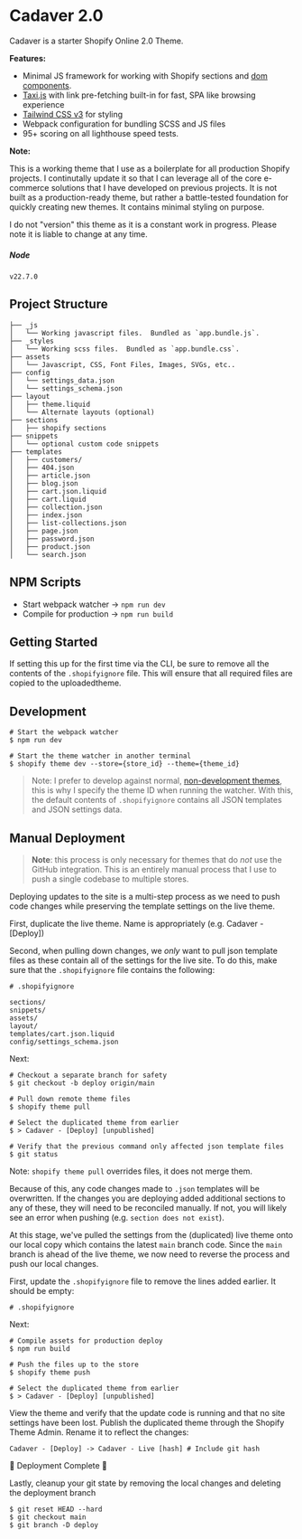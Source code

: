 # Cadaver 2.0

Cadaver is a starter Shopify Online 2.0 Theme.

__Features:__
- Minimal JS framework for working with Shopify sections and [dom components](_scripts/components/base.js).
- [Taxi.js](https://taxi.js.org/) with link pre-fetching built-in for fast, SPA like browsing experience
- [Tailwind CSS v3](https://v3.tailwindcss.com/) for styling
- Webpack configuration for bundling SCSS and JS files
- 95+ scoring on all lighthouse speed tests.

__Note:__

This is a working theme that I use as a boilerplate for all production Shopify projects.  I continutally update it so that I can leverage all of the core e-commerce solutions that I have developed on previous projects.  It is not built as a production-ready theme, but rather a battle-tested foundation for quickly creating new themes.  It contains minimal styling on purpose.

I do not "version" this theme as it is a constant work in progress.  Please note it is liable to change at any time.

##### Node
`v22.7.0`

## Project Structure

```
├── _js
│   └── Working javascript files.  Bundled as `app.bundle.js`.
├── _styles
│   └── Working scss files.  Bundled as `app.bundle.css`.
├── assets
│   └── Javascript, CSS, Font Files, Images, SVGs, etc..
├── config
│   └── settings_data.json
│   └── settings_schema.json
├── layout
│   ├── theme.liquid
│   └── Alternate layouts (optional)
├── sections
│   ├── shopify sections
├── snippets
│   └── optional custom code snippets
├── templates
│   ├── customers/
│   ├── 404.json
│   ├── article.json
│   ├── blog.json
│   ├── cart.json.liquid
│   ├── cart.liquid
│   ├── collection.json
│   ├── index.json
│   ├── list-collections.json
│   ├── page.json
│   ├── password.json
│   ├── product.json
│   └── search.json
```

## NPM Scripts

- Start webpack watcher -> `npm run dev`
- Compile for production -> `npm run build`

## Getting Started
If setting this up for the first time via the CLI, be sure to remove all the contents of the `.shopifyignore` file.  This will ensure that all required files are copied to the uploadedtheme.


## Development

```
# Start the webpack watcher
$ npm run dev

# Start the theme watcher in another terminal
$ shopify theme dev --store={store_id} --theme={theme_id}
```

> Note: I prefer to develop against normal, [non-development themes](https://shopify.dev/docs/storefronts/themes/tools/cli#development-themes), this is why I specify the theme ID when running the watcher.  With this, the default contents of `.shopifyignore` contains all JSON templates and JSON settings data.  

## Manual Deployment
> __Note__: this process is only necessary for themes that do _not_ use the GitHub integration.  This is an entirely manual process that I use to push a single codebase to multiple stores.

Deploying updates to the site is a multi-step process as we need to push code changes while preserving the template settings on the live theme.

First, duplicate the live theme.  Name is appropriately (e.g. Cadaver - [Deploy])

Second, when pulling down changes, we *only* want to pull json template files as these contain all of the settings for the live site.  To do this, make sure that the `.shopifyignore` file contains the following:

```
# .shopifyignore

sections/
snippets/
assets/
layout/
templates/cart.json.liquid
config/settings_schema.json
```

Next:
```
# Checkout a separate branch for safety
$ git checkout -b deploy origin/main

# Pull down remote theme files
$ shopify theme pull

# Select the duplicated theme from earlier
$ > Cadaver - [Deploy] [unpublished]

# Verify that the previous command only affected json template files
$ git status
```
Note: `shopify theme pull` overrides files, it does not merge them.

Because of this, any code changes made to `.json` templates will be overwritten.  If the changes you are deploying added additional sections to any of these, they will need to be reconciled manually.  If not, you will likely see an error when pushing (e.g. `section does not exist`).

At this stage, we've pulled the settings from the (duplicated) live theme onto our local copy which contains the latest `main` branch code.  Since the `main` branch is ahead of the live theme, we now need to reverse the process and push our local changes.

First, update the `.shopifyignore` file to remove the lines added earlier.  It should be empty:

```
# .shopifyignore

```

Next:
```
# Compile assets for production deploy
$ npm run build

# Push the files up to the store
$ shopify theme push

# Select the duplicated theme from earlier
$ > Cadaver - [Deploy] [unpublished]
```

View the theme and verify that the update code is running and that no site settings have been lost.  Publish the duplicated theme through the Shopify Theme Admin.  Rename it to reflect the changes:

```
Cadaver - [Deploy] -> Cadaver - Live [hash] # Include git hash
```

🎉 Deployment Complete 🎉

Lastly, cleanup your git state by removing the local changes and deleting the deployment branch
```
$ git reset HEAD --hard
$ git checkout main
$ git branch -D deploy
```